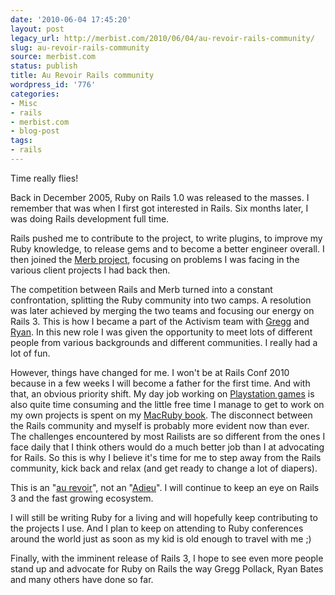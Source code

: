 ```yaml
---
date: '2010-06-04 17:45:20'
layout: post
legacy_url: http://merbist.com/2010/06/04/au-revoir-rails-community/
slug: au-revoir-rails-community
source: merbist.com
status: publish
title: Au Revoir Rails community
wordpress_id: '776'
categories:
- Misc
- rails
- merbist.com
- blog-post
tags:
- rails
---
```


Time really flies!

Back in December 2005, Ruby on Rails 1.0 was released to the masses. I remember that was when I first got interested in Rails. Six months later, I was doing Rails development full time.

Rails pushed me to contribute to the project, to write plugins, to improve my Ruby knowledge, to release gems and to become a better engineer overall. I then joined the [Merb project](http://merbivore.com), focusing on problems I was facing in the various client projects I had back then.

The competition between Rails and Merb turned into a constant confrontation, splitting the Ruby community into two camps. A resolution was later achieved by merging the two teams and focusing our energy on Rails 3. This is how I became a part of the Activism team with [Gregg](http://blog.envylabs.com/) and [Ryan](http://railscasts.com/). In this new role I was given the opportunity to meet lots of different people from various backgrounds and different communities. I really had a lot of fun.

However, things have changed for me. I won't be at Rails Conf 2010 because in a few weeks I will become a father for the first time. And with that, an obvious priority shift. My day job working on [Playstation games](http://community.modnation.com/) is also quite time consuming and the little free time I manage to get to work on my own projects is spent on my [MacRuby book](http://macruby.labs.oreilly.com/). The disconnect between the Rails community and myself is probably more evident now than ever. The challenges encountered by most Railists are so different from the ones I face daily that I think others would do a much better job than I at advocating for Rails. So this is why I believe it's time for me to step away from the Rails community, kick back and relax (and get ready to change a lot of diapers).

This is an "[au revoir](http://www.merriam-webster.com/dictionary/au+revoir)", not an "[Adieu](http://www.merriam-webster.com/dictionary/adieu)". I will continue to keep an eye on Rails 3 and the fast growing ecosystem.

I will still be writing Ruby for a living and will hopefully keep contributing to the projects I use. And I plan to keep on attending to Ruby conferences around the world just as soon as my kid is old enough to travel with me ;)

Finally, with the imminent release of Rails 3, I hope to see even more people stand up and advocate for Ruby on Rails the way Gregg Pollack, Ryan Bates and many others have done so far.
